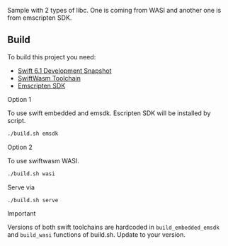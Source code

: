
Sample with 2 types of libc.
One is coming from WASI and another one is from emscripten SDK.

## Build

To build this project you need:
- [Swift 6.1 Development Snapshot](https://www.swift.org/download/)
- [SwiftWasm Toolchain](https://book.swiftwasm.org/getting-started/setup.html)  
- [Emscripten SDK](https://emscripten.org/docs/getting_started/downloads.html)

Option 1

To use swift embedded and emsdk. Escripten SDK will be installed by script.
```bash
./build.sh emsdk
```

Option 2

To use swiftwasm WASI.
```bash
./build.sh wasi
```

Serve via
```bash
./build.sh serve
```



>[!IMPORTANT]
> Versions of both swift toolchains are hardcoded in `build_embedded_emsdk` and `build_wasi` functions of build.sh. Update to your version.

